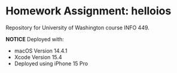 # Homework Assignment: helloios

Repository for University of Washington course INFO 449.

**NOTICE**
Deployed with:
- macOS Version 14.4.1
- Xcode Version 15.4
- Deployed using iPhone 15 Pro
